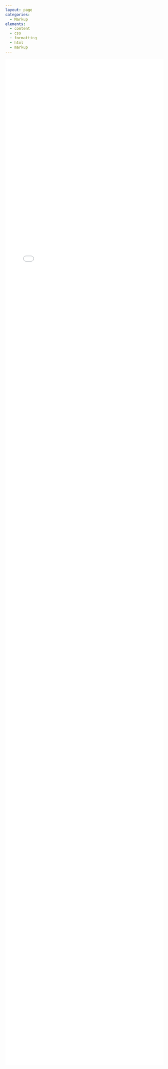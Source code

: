 ```yaml
---
layout: page
categories:
  - Markup
elements:
  - content
  - css
  - formatting
  - html
  - markup  
---
```


<style>

/* Center the specific page title with a class */
.page-title {
    text-align: center; /* Centers the title */
    font-style: normal; /* Removes the italic style */
}


</style>

<object data="../assets/CV_anglais.pdf" width="1000" height="1000" type='application/pdf'></object>


<div style="overflow: auto; -webkit-overflow-scrolling: touch;">
    <iframe src="../assets/CV_anglais.pdf" style="width: 100%; height: 80vh;" frameborder="0">
        This browser does not support PDFs. Please download the PDF to view it: 
        <a href="../assets/CV_anglais.pdf">Download PDF</a>.
    </iframe>
</div>
